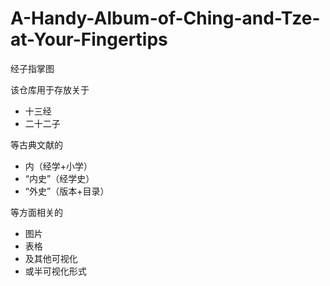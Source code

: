 # A-Handy-Album-of-Ching-and-Tze-at-Your-Fingertips
经子指掌图

该仓库用于存放关于
- 十三经
- 二十二子

等古典文献的
- 内（经学+小学）
- “内史”（经学史）
- “外史”（版本+目录）

等方面相关的
- 图片
- 表格
- 及其他可视化
- 或半可视化形式
